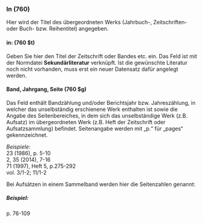 ### In (760)
Hier wird der Titel des übergeordneten Werks (Jahrbuch-, Zeitschriften- oder Buch- bzw. Reihentitel) angegeben. 

#### in: (760 $t)
Geben Sie hier den Titel der Zeitschrift oder Bandes etc. ein. Das Feld ist mit der Normdatei **Sekundärliteratur** verknüpft. Ist die gewünschte Literatur noch nicht vorhanden, muss erst ein neuer Datensatz dafür angelegt werden. 
#### Band, Jahrgang, Seite (760 $g)  

Das Feld enthält Bandzählung und/oder Berichtsjahr bzw. Jahreszählung, in welcher das unselbständig erschienene Werk enthalten ist sowie die Angabe des Seitenbereiches, in dem sich das unselbständige Werk (z.B. Aufsatz) im übergeordneten Werk (z.B. Heft der Zeitschrift oder Aufsatzsammlung) befindet. Seitenangabe werden mit „p.“ für „pages“ gekennzeichnet.  
  
_Beispiele_:  
23 (1986), p. 5-10   
2, 35 (2014), 7-16  
71 (1997), Heft 5, p.275-292  
vol. 3/1-2; 11/1-2  
  
Bei Aufsätzen in einem Sammelband werden hier die Seitenzahlen genannt:  
##### Beispiel:  
p. 76-109
